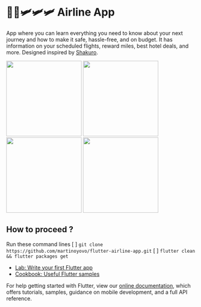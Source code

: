 # 🤩🤩🛩🛩🛩 Airline App

App where you can learn everything you need to know about your next journey and how to make it safe, hassle-free, and on budget. It has information on your scheduled flights, reward miles, best hotel deals, and more.
Designed inspired by [Shakuro](https://dribbble.com/shots/15069063-Airline-App/attachments/6797629?mode=media).

<p float="left">
  <img src="https://raw.githubusercontent.com/martinoyovo/flutter-airline-app/main/screenshots/home.png" width="200" />
  <img src="https://raw.githubusercontent.com/martinoyovo/flutter-airline-app/main/screenshots/search.png" width="200" />
  <img src="https://raw.githubusercontent.com/martinoyovo/flutter-airline-app/main/screenshots/tickets.png" width="200" />
  <img src="https://raw.githubusercontent.com/martinoyovo/flutter-airline-app/main/screenshots/profile.png" width="200" />
</p>

## How to proceed ?
Run these command lines
[ ] ```git clone https://github.com/martinoyovo/flutter-airline-app.git```
[ ] ```flutter clean && flutter packages get```


- [Lab: Write your first Flutter app](https://flutter.dev/docs/get-started/codelab)
- [Cookbook: Useful Flutter samples](https://flutter.dev/docs/cookbook)

For help getting started with Flutter, view our
[online documentation](https://flutter.dev/docs), which offers tutorials,
samples, guidance on mobile development, and a full API reference.
